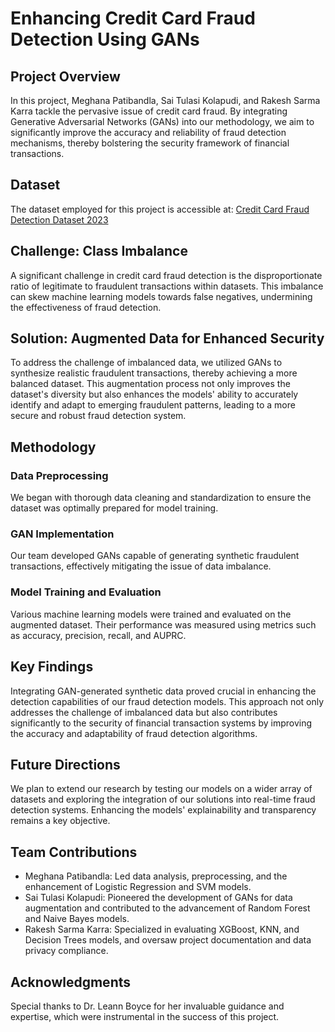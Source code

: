 # Enhancing Credit Card Fraud Detection Using GANs


## Project Overview
In this project, Meghana Patibandla, Sai Tulasi Kolapudi, and Rakesh Sarma Karra tackle the pervasive issue of credit card fraud. By integrating Generative Adversarial Networks (GANs) into our methodology, we aim to significantly improve the accuracy and reliability of fraud detection mechanisms, thereby bolstering the security framework of financial transactions.

## Dataset
The dataset employed for this project is accessible at: [Credit Card Fraud Detection Dataset 2023](link_here)

## Challenge: Class Imbalance
A significant challenge in credit card fraud detection is the disproportionate ratio of legitimate to fraudulent transactions within datasets. This imbalance can skew machine learning models towards false negatives, undermining the effectiveness of fraud detection.

## Solution: Augmented Data for Enhanced Security
To address the challenge of imbalanced data, we utilized GANs to synthesize realistic fraudulent transactions, thereby achieving a more balanced dataset. This augmentation process not only improves the dataset's diversity but also enhances the models' ability to accurately identify and adapt to emerging fraudulent patterns, leading to a more secure and robust fraud detection system.

## Methodology
### Data Preprocessing
We began with thorough data cleaning and standardization to ensure the dataset was optimally prepared for model training.

### GAN Implementation
Our team developed GANs capable of generating synthetic fraudulent transactions, effectively mitigating the issue of data imbalance.

### Model Training and Evaluation
Various machine learning models were trained and evaluated on the augmented dataset. Their performance was measured using metrics such as accuracy, precision, recall, and AUPRC.

## Key Findings
Integrating GAN-generated synthetic data proved crucial in enhancing the detection capabilities of our fraud detection models. This approach not only addresses the challenge of imbalanced data but also contributes significantly to the security of financial transaction systems by improving the accuracy and adaptability of fraud detection algorithms.

## Future Directions
We plan to extend our research by testing our models on a wider array of datasets and exploring the integration of our solutions into real-time fraud detection systems. Enhancing the models' explainability and transparency remains a key objective.

## Team Contributions
- Meghana Patibandla: Led data analysis, preprocessing, and the enhancement of Logistic Regression and SVM models.
- Sai Tulasi Kolapudi: Pioneered the development of GANs for data augmentation and contributed to the advancement of Random Forest and Naive Bayes models.
- Rakesh Sarma Karra: Specialized in evaluating XGBoost, KNN, and Decision Trees models, and oversaw project documentation and data privacy compliance.

## Acknowledgments
Special thanks to Dr. Leann Boyce for her invaluable guidance and expertise, which were instrumental in the success of this project.
